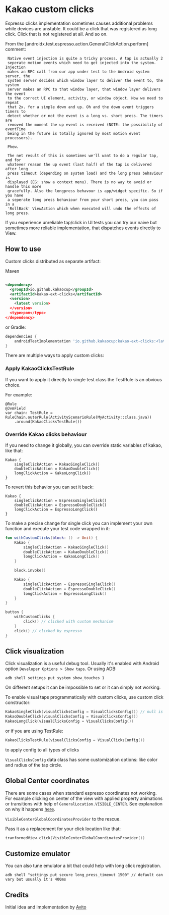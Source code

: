 # Kakao custom clicks

Espresso clicks implementation sometimes causes additional problems while devices are unstable.
It could be a click that was registered as long click. Click that is not registered at all. And so on.

From the [androidx.test.espresso.action.GeneralClickAction.perform] comment:

```
 Native event injection is quite a tricky process. A tap is actually 2
 seperate motion events which need to get injected into the system. Injection
 makes an RPC call from our app under test to the Android system server, the
 system server decides which window layer to deliver the event to, the system
 server makes an RPC to that window layer, that window layer delivers the event
 to the correct UI element, activity, or window object. Now we need to repeat
 that 2x. for a simple down and up. Oh and the down event triggers timers to
 detect whether or not the event is a long vs. short press. The timers are
 removed the moment the up event is received (NOTE: the possibility of eventTime
 being in the future is totally ignored by most motion event processors).

 Phew.

 The net result of this is sometimes we'll want to do a regular tap, and for
 whatever reason the up event (last half) of the tap is delivered after long
 press timeout (depending on system load) and the long press behaviour is
 displayed (EG: show a context menu). There is no way to avoid or handle this more
 gracefully. Also the longpress behavour is app/widget specific. So if you have
 a seperate long press behaviour from your short press, you can pass in a
 'RollBack' ViewAction which when executed will undo the effects of long press.
```

If you experience unreliable tap/click in UI tests you can try our naive but sometimes more reliable implementation, that
dispatches events
directly to View.

## How to use

Custom clicks distributed as separate artifact:

Maven

```xml

<dependency>
  <groupId>io.github.kakaocup</groupId>
  <artifactId>kakao-ext-clicks</artifactId>
  <version>
    <latest version>
  </version>
  <type>pom</type>
</dependency>
```

or Gradle:

```groovy
dependencies {
    androidTestImplementation 'io.github.kakaocup:kakao-ext-clicks:<latest version>'
}
```

There are multiple ways to apply custom clicks:

### Apply KakaoClicksTestRule

If you want to apply it directly to single test class the TestRule is an obvious choice.

For example:

```
@Rule
@JvmField
var chain: TestRule = RuleChain.outerRule(ActivityScenarioRule(MyActivity::class.java))
    .around(KakaoClicksTestRule())
```

### Override Kakao clicks behaviour

If you need to change it globally, you can override static variables of kakao, like that:

```
Kakao {
    singleClickAction = KakaoSingleClick()
    doubleClickAction = KakaoDoubleClick()
    longClickAction = KakaoLongClick()
}
```

To revert this behavior you can set it back:

```
Kakao {
    singleClickAction = EspressoSingleClick()
    doubleClickAction = EspressoDoubleClick()
    longClickAction = EspressoLongClick()
}
```

To make a precise change for single click you can implement your own function and execute your test code wrapped in it:

```kotlin
fun withCustomClicks(block: () -> Unit) {
    Kakao {
        singleClickAction = KakaoSingleClick()
        doubleClickAction = KakaoDoubleClick()
        longClickAction = KakaoLongClick()
    }

    block.invoke()

    Kakao {
        singleClickAction = EspressoSingleClick()
        doubleClickAction = EspressoDoubleClick()
        longClickAction = EspressoLongClick()
    }
}

button {
    withCustomClicks {
        click() // clicked with custom mechanism
    }
    click() // clicked by espresso
}
```

## Click visualization

Click visualization is a useful debug tool. Usually it's enabled with Android option `Developer Options > Show taps`. Or using
ADB:

```
adb shell settings put system show_touches 1
```

On different setups it can be impossible to set or it can simply not working.

To enable visual taps programmatically with custom clicks, use custom click constructor:

```kotlin
KakaoSingleClick(visualClicksConfig = VisualClicksConfig()) // null is the default argument
KakaoDoubleClick(visualClicksConfig = VisualClicksConfig())
KakaoLongClick(visualClicksConfig = VisualClicksConfig())
```

or if you are using TestRule:

```kotlin
KakaoClicksTestRule(visualClicksConfig = VisualClicksConfig())
```

to apply config to all types of clicks

`VisualClicksConfig` data class has some customization options: like color and radius of the tap circle.

## Global Center coordinates

There are some cases when standard espresso coordinates not working.
For example clicking on center of the view with applied property animations or transitions with help
of `GeneralLocation.VISIBLE_CENTER`.
See explanation on why it happens [here](https://github.com/avito-tech/avito-android/pull/308).

`VisibleCenterGlobalCoordinatesProvider` to the rescue.

Pass it as a replacement for your click location like that:

```kotlin
tranformedView.click(VisibleCenterGlobalCoordinatesProvider())
```

## Customize emulator

You can also tune emulator a bit that could help with long click registration.

```
adb shell "settings put secure long_press_timeout 1500" // default can vary but usually it's 400ms
```

## Credits

Initial idea and implementation by [Avito](https://github.com/avito-tech/avito-android)
